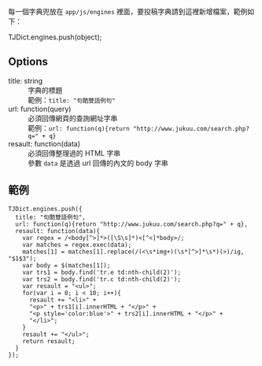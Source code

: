 每一個字典兜放在 `app/js/engines` 裡面，要投稿字典請到這裡新增檔案，範例如下：

  TJDict.engines.push(object);

## Options

<dl>
  <dt>title: string</dt>
  <dd>字典的標題</dd>
  <dd>範例：<code>title: "句酷雙語例句"</code></dd>
  
  <dt>url: function(query)</dt>
  <dd>必須回傳網頁的查詢網址字串</dd>
  <dd>範例：<code>url: function(q){return "http://www.jukuu.com/search.php?q=" + q}</code></dd>

  <dt>resault: function(data)</dt>
  <dd>必須回傳整理過的 HTML 字串</dd>
  <dd>參數 <code>data</code> 是透過 url 回傳的內文的 body 字串</dd>
</dl>

## 範例

    TJDict.engines.push({
      title: "句酷雙語例句",
      url: function(q){return "http://www.jukuu.com/search.php?q=" + q},
      resault: function(data){
        var regex = /<body[^>]*>([\S\s]*)<[^<]*body>/;
        var matches = regex.exec(data);
        matches[1] = matches[1].replace(/(<\s*img+)(\s*[^>]*\s*)(>)/ig, "$1$3");
        var body = $(matches[1]);
        var trs1 = body.find('tr.e td:nth-child(2)');
        var trs2 = body.find('tr.c td:nth-child(2)');
        var resault = "<ul>";
        for(var i = 0; i < 10; i++){
          resault += "<li>" +
          "<p>" + trs1[i].innerHTML + "</p>" +
          "<p style='color:blue'>" + trs2[i].innerHTML + "</p>" +
          "</li>";
        }
        resault += "</ul>";
        return resault;
      }
    });